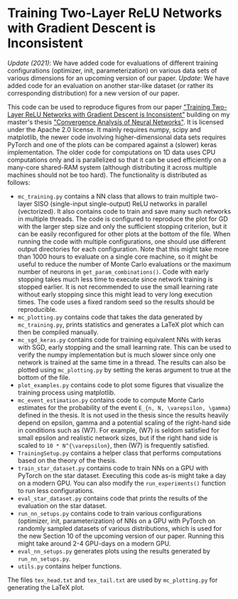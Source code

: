 # Training Two-Layer ReLU Networks with Gradient Descent is Inconsistent
*Update (2021)*: We have added code for evaluations of different training configurations (optimizer, init, parameterization) on various data sets of various dimensions for an upcoming version of our paper.
*Update*: We have added code for an evaluation on another star-like dataset (or rather its corresponding distribution) for a new version of our paper.

This code can be used to reproduce figures from our paper ["Training Two-Layer ReLU Networks with Gradient Descent is Inconsistent"](https://arxiv.org/abs/2002.04861) building on my master's thesis ["Convergence Analysis of Neural Networks"](https://elib.uni-stuttgart.de/handle/11682/10729?locale=en). It is licensed under the Apache 2.0 license.
It mainly requires numpy, scipy and matplotlib, the newer code involving higher-dimensional data sets requires PyTorch and one of the plots can be compared against a (slower) keras implementation. The older code for computations on 1D data uses CPU computations only and is parallelized so that it can be used efficiently on a many-core shared-RAM system (although distributing it across multiple machines should not be too hard).
The functionality is distributed as follows:
- `mc_training.py` contains a NN class that allows to train multiple two-layer SISO (single-input single-output) ReLU networks in parallel (vectorized). It also contains code to train and save many such networks in multiple threads. The code is configured to reproduce the plot for GD with the larger step size and only the sufficient stopping criterion, but it can be easily reconfigured for other plots at the bottom of the file. When running the code with multiple configurations, one should use different output directories for each configuration. Note that this might take more than 1000 hours to evaluate on a single core machine, so it might be useful to reduce the number of Monte Carlo evaluations or the maximum number of neurons in `get_param_combinations()`. Code with early stopping takes much less time to execute since network training is stopped earlier. It is not recommended to use the small learning rate without early stopping since this might lead to very long execution times. The code uses a fixed random seed so the results should be reproducible.
- `mc_plotting.py` contains code that takes the data generated by `mc_training.py`, prints statistics and generates a LaTeX plot which can then be compiled manually.
- `mc_sgd_keras.py` contains code for training equivalent NNs with keras with SGD, early stopping and the small learning rate. This can be used to verify the numpy implementation but is much slower since only one network is trained at the same time in a thread. The results can also be plotted using `mc_plotting.py` by setting the keras argument to true at the bottom of the file.
- `plot_examples.py` contains code to plot some figures that visualize the training process using matplotlib.
- `mc_event_estimation.py` contains code to compute Monte Carlo estimates for the probability of the event `E_{n, N, \varepsilon, \gamma}` defined in the thesis. It is not used in the thesis since the results heavily depend on epsilon, gamma and a potential scaling of the right-hand side in conditions such as (W7). For example, (W7) is seldom satisfied for small epsilon and realistic network sizes, but if the right hand side is scaled to `10 * N^{\varepsilon}`, then (W7) is frequently satisfied.
- `TrainingSetup.py` contains a helper class that performs computations based on the theory of the thesis.
- `train_star_dataset.py` contains code to train NNs on a GPU with PyTorch on the star dataset. Executing this code as-is might take a day on a modern GPU. You can also modify the `run_experiments()` function to run less configurations.
- `eval_star_dataset.py` contains code that prints the results of the evaluation on the star dataset.
- `run_nn_setups.py` contains code to train various configurations (optimizer, init, parameterization) of NNs on a GPU with PyTorch on randomly sampled datasets of various distributions, which is used for the new Section 10 of the upcoming version of our paper. Running this might take around 2-4 GPU-days on a modern GPU.
- `eval_nn_setups.py` generates plots using the results generated by `run_nn_setups.py`.
- `utils.py` contains helper functions.

The files `tex_head.txt` and `tex_tail.txt` are used by `mc_plotting.py` for generating the LaTeX plot. 
